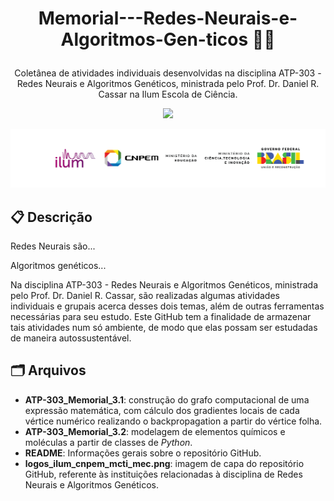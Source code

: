 # <p align="center"> Memorial---Redes-Neurais-e-Algoritmos-Gen-ticos 🧠🧬 </p>
<p align="center"> Coletânea de atividades individuais desenvolvidas na disciplina ATP-303 - Redes Neurais e Algoritmos Genéticos, ministrada pelo Prof. Dr. Daniel R. Cassar na Ilum Escola de Ciência. </p>

<p align="center">
<img loading="lazy" src="http://img.shields.io/static/v1?label=STATUS&message=EM%20DESENVOLVIMENTO&color=GREEN&style=for-the-badge"/>
</p>

<img aling="center" width=900 src="./logos_ilum_cnpem_mcti_mec.png">

## 📋 Descrição

Redes Neurais são...

Algoritmos genéticos...

Na disciplina ATP-303 - Redes Neurais e Algoritmos Genéticos, ministrada pelo Prof. Dr. Daniel R. Cassar, são realizadas algumas atividades individuais e grupais acerca desses dois temas, além de outras ferramentas necessárias para seu estudo. Este GitHub tem a finalidade de armazenar tais atividades num só ambiente, de modo que elas possam ser estudadas de maneira autossustentável.

## 🗂️ Arquivos 
* **ATP-303_Memorial_3.1**: construção do grafo computacional de uma expressão matemática, com cálculo dos gradientes locais de cada vértice numérico realizando o backpropagation a partir do vértice folha.
* **ATP-303_Memorial_3.2**: modelagem de elementos químicos e moléculas a partir de classes de *Python*.
* **README**: Informações gerais sobre o repositório GitHub.
* **logos_ilum_cnpem_mcti_mec.png**: imagem de capa do repositório GitHub, referente às instituições relacionadas à disciplina de Redes Neurais e Algoritmos Genéticos.

